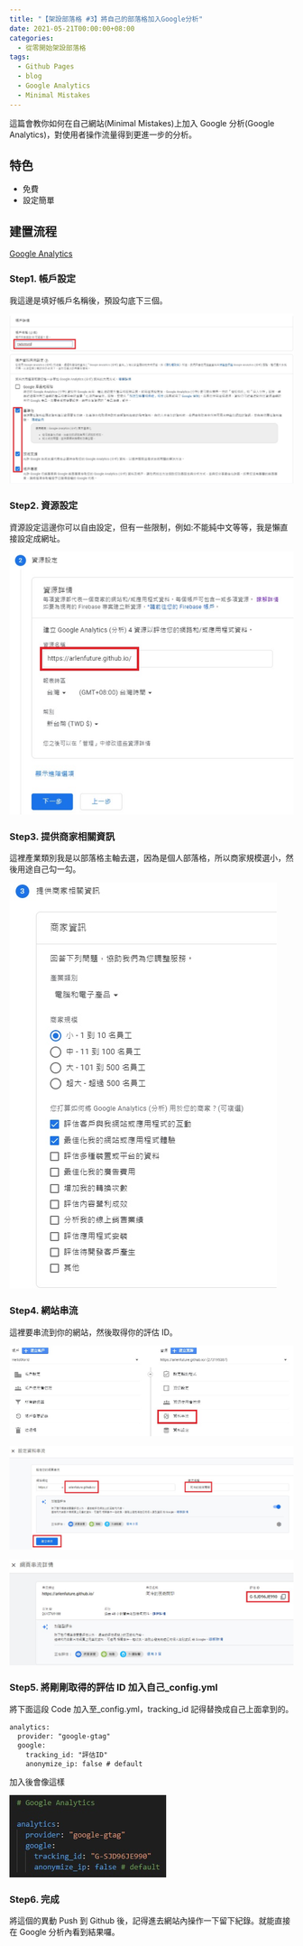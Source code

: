 ```yaml
---
title: "【架設部落格 #3】將自己的部落格加入Google分析"
date: 2021-05-21T00:00:00+08:00
categories:
  - 從零開始架設部落格
tags:
  - Github Pages
  - blog
  - Google Analytics
  - Minimal Mistakes
---
```


這篇會教你如何在自己網站(Minimal Mistakes)上加入 Google 分析(Google Analytics)，對使用者操作流量得到更進一步的分析。

## 特色

- 免費
- 設定簡單

## 建置流程

[Google Analytics](http://analytics.google.com/)

### Step1. 帳戶設定

我這邊是填好帳戶名稱後，預設勾底下三個。

![Google Analytics Account Setting](/assets/images/post/2021-05-21-How-to-Add-Google-Analytics-to-blog/1.jpg "Google Analytics Account Setting")

### Step2. 資源設定

資源設定這邊你可以自由設定，但有一些限制，例如:不能純中文等等，我是懶直接設定成網址。

![Google Analytics Resource Setting](/assets/images/post/2021-05-21-How-to-Add-Google-Analytics-to-blog/2.jpg "Google Analytics Resource Setting")

### Step3. 提供商家相關資訊

這裡產業類別我是以部落格主軸去選，因為是個人部落格，所以商家規模選小，然後用途自己勾一勾。

![Google Analytics Resource Setting](/assets/images/post/2021-05-21-How-to-Add-Google-Analytics-to-blog/3.jpg "Google Analytics Resource Setting")

### Step4. 網站串流

這裡要串流到你的網站，然後取得你的評估 ID。

![串流設定1](/assets/images/post/2021-05-21-How-to-Add-Google-Analytics-to-blog/4.jpg "串流設定1")

![串流設定2](/assets/images/post/2021-05-21-How-to-Add-Google-Analytics-to-blog/5.jpg "串流設定2")

![串流設定3](/assets/images/post/2021-05-21-How-to-Add-Google-Analytics-to-blog/6.jpg "串流設定3")

### Step5. 將剛剛取得的評估 ID 加入自己\_config.yml

將下面這段 Code 加入至\_config.yml，tracking_id 記得替換成自己上面拿到的。

```
analytics:
  provider: "google-gtag"
  google:
    tracking_id: "評估ID"
    anonymize_ip: false # default
```

加入後會像這樣

![程式設定](/assets/images/post/2021-05-21-How-to-Add-Google-Analytics-to-blog/7.jpg "程式設定")

### Step6. 完成

將這個的異動 Push 到 Github 後，記得進去網站內操作一下留下紀錄。就能直接在 Google 分析內看到結果囉。
